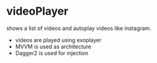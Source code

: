# videoPlayer
shows a list of videos and autoplay videos like instagram.

- videos are played using exoplayer
- MVVM is used as architecture
- Dagger2 is used for injection


